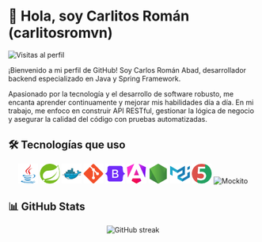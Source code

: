 # 👋 Hola, soy Carlitos Román (carlitosromvn)

![Visitas al perfil](https://komarev.com/ghpvc/?username=carlitosromvn&color=blue)

¡Bienvenido a mi perfil de GitHub!
Soy Carlos Román Abad, desarrollador backend especializado en Java y Spring Framework.

Apasionado por la tecnología y el desarrollo de software robusto, me encanta aprender continuamente y mejorar mis habilidades día a día. En mi trabajo, me enfoco en construir API RESTful, gestionar la lógica de negocio y asegurar la calidad del código con pruebas automatizadas.


## 🛠 Tecnologías que uso

<p align="center"> <img src="https://raw.githubusercontent.com/devicons/devicon/master/icons/java/java-original.svg" alt="Java" width="40" height="40"/> <img src="https://raw.githubusercontent.com/devicons/devicon/master/icons/spring/spring-original.svg" alt="Spring" width="40" height="40"/> <img src="https://raw.githubusercontent.com/devicons/devicon/master/icons/docker/docker-original.svg" alt="Docker" width="40" height="40"/> <img src="https://raw.githubusercontent.com/devicons/devicon/master/icons/git/git-original.svg" alt="Git" width="40" height="40"/> <img src="https://raw.githubusercontent.com/devicons/devicon/master/icons/bootstrap/bootstrap-plain.svg" alt="Bootstrap" width="40" height="40"/> <img src="https://raw.githubusercontent.com/devicons/devicon/master/icons/angular/angular-original.svg" alt="Angular" width="40" height="40"/> <img src="https://raw.githubusercontent.com/devicons/devicon/master/icons/nodejs/nodejs-original.svg" alt="Node.js" width="40" height="40"/> <img src="https://raw.githubusercontent.com/devicons/devicon/master/icons/materialui/materialui-original.svg" alt="Angular Material" width="40" height="40"/> <img src="https://raw.githubusercontent.com/devicons/devicon/master/icons/junit/junit-original.svg" alt="JUnit" width="40" height="40"/> <img src="https://avatars.githubusercontent.com/u/21206976?s=200&v=4" alt="Mockito" width="40" height="40"/> 


## 📊 GitHub Stats
 <p align="center"> <img src="https://streak-stats.demolab.com?user=CarlosRomanAbad&theme=radical&hide_border=true&border_radius=10" width="70%" alt="GitHub streak"/> </p>
